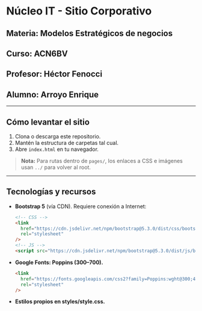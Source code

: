 # Núcleo IT - Sitio Corporativo

## Materia: Modelos Estratégicos de negocios

## Curso: ACN6BV

## Profesor: Héctor Fenocci

## Alumno: Arroyo Enrique

---


## Cómo levantar el sitio


1. Clona o descarga este repositorio.
2. Mantén la estructura de carpetas tal cual.
3. Abre `index.html` en tu navegador.

> **Nota:** Para rutas dentro de `pages/`, los enlaces a CSS e imágenes usan `../` para volver al root.

---

## Tecnologías y recursos

- **Bootstrap 5** (vía CDN). Requiere conexión a Internet:

  ```html
  <!-- CSS -->
  <link
    href="https://cdn.jsdelivr.net/npm/bootstrap@5.3.0/dist/css/bootstrap.min.css"
    rel="stylesheet"
  />
  <!-- JS -->
  <script src="https://cdn.jsdelivr.net/npm/bootstrap@5.3.0/dist/js/bootstrap.bundle.min.js"></script>
  ```

- **Google Fonts: Poppins (300–700).**

  ```html
  <link
    href="https://fonts.googleapis.com/css2?family=Poppins:wght@300;400;500;600;700&display=swap"
    rel="stylesheet"
  />
  ```
- **Estilos propios en styles/style.css.**
